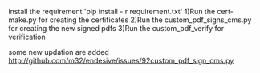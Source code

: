 install the requirement 'pip install - r requirement.txt'
1)Run the cert-make.py for creating the certificates
2)Run the custom_pdf_signs_cms.py for creating the new signed pdfs
3)Run the custom_pdf_verify for verification

some new updation are added 
http://github.com/m32/endesive/issues/92custom_pdf_sign_cms.py